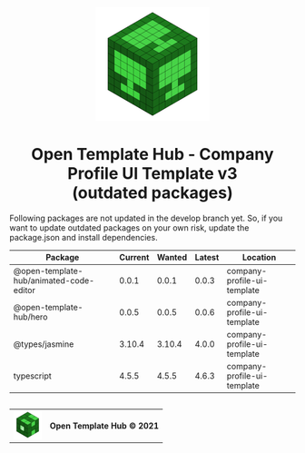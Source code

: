 <p align="center">
  <a href="https://opentemplatehub.com">
    <img src="https://raw.githubusercontent.com/open-template-hub/open-template-hub.github.io/master/assets/logo/ui/web-ui-logo.png" alt="Logo" width=200>
  </a>
</p>


<h1 align="center">
Open Template Hub - Company Profile UI Template v3
  <br/>
(outdated packages)
</h1>

Following packages are not updated in the develop branch yet. So, if you want to update outdated packages on your own risk, update the package.json and install dependencies.

| Package | Current | Wanted | Latest | Location |
| --- | --- | --- | --- | --- |
| @open-template-hub/animated-code-editor | 0.0.1 | 0.0.1 | 0.0.3 | company-profile-ui-template |
| @open-template-hub/hero | 0.0.5 | 0.0.5 | 0.0.6 | company-profile-ui-template |
| @types/jasmine | 3.10.4 | 3.10.4 | 4.0.0 | company-profile-ui-template |
| typescript | 4.5.5 | 4.5.5 | 4.6.3 | company-profile-ui-template |

<table align="right"><tr><td><a href="https://opentemplatehub.com"><img src="https://raw.githubusercontent.com/open-template-hub/open-template-hub.github.io/master/assets/logo/brand-logo.png" width="50px" alt="oth"/></a></td><td><b>Open Template Hub © 2021</b></td></tr></table>

